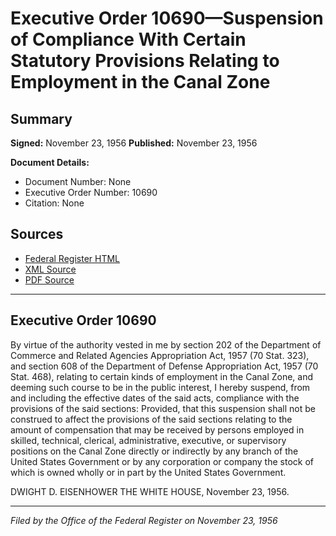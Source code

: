 # Executive Order 10690—Suspension of Compliance With Certain Statutory Provisions Relating to Employment in the Canal Zone

## Summary

**Signed:** November 23, 1956
**Published:** November 23, 1956

**Document Details:**
- Document Number: None
- Executive Order Number: 10690
- Citation: None

## Sources
- [Federal Register HTML](https://www.presidency.ucsb.edu/documents/executive-order-10690-suspension-compliance-with-certain-statutory-provisions-relating)
- [XML Source](None)
- [PDF Source](None)

---

## Executive Order 10690

By virtue of the authority vested in me by section 202 of the Department of Commerce and Related Agencies Appropriation Act, 1957 (70 Stat. 323), and section 608 of the Department of Defense Appropriation Act, 1957 (70 Stat. 468), relating to certain kinds of employment in the Canal Zone, and deeming such course to be in the public interest, I hereby suspend, from and including the effective dates of the said acts, compliance with the provisions of the said sections: Provided, that this suspension shall not be construed to affect the provisions of the said sections relating to the amount of compensation that may be received by persons employed in skilled, technical, clerical, administrative, executive, or supervisory positions on the Canal Zone directly or indirectly by any branch of the United States Government or by any corporation or company the stock of which is owned wholly or in part by the United States Government.

DWIGHT D. EISENHOWER
THE WHITE HOUSE,
November 23, 1956.

---

*Filed by the Office of the Federal Register on November 23, 1956*
